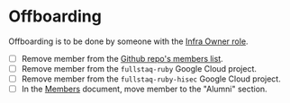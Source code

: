 # Offboarding

Offboarding is to be done by someone with the [Infra Owner role](roles.md).

 - [ ] Remove member from the [Github repo's members list](https://github.com/fullstaq-labs/fullstaq-ruby-infra/settings/access).
 - [ ] Remove member from the `fullstaq-ruby` Google Cloud project.
 - [ ] Remove member from the `fullstaq-ruby-hisec` Google Cloud project.
 - [ ] In the [Members](members.md) document, move member to the "Alumni" section.
